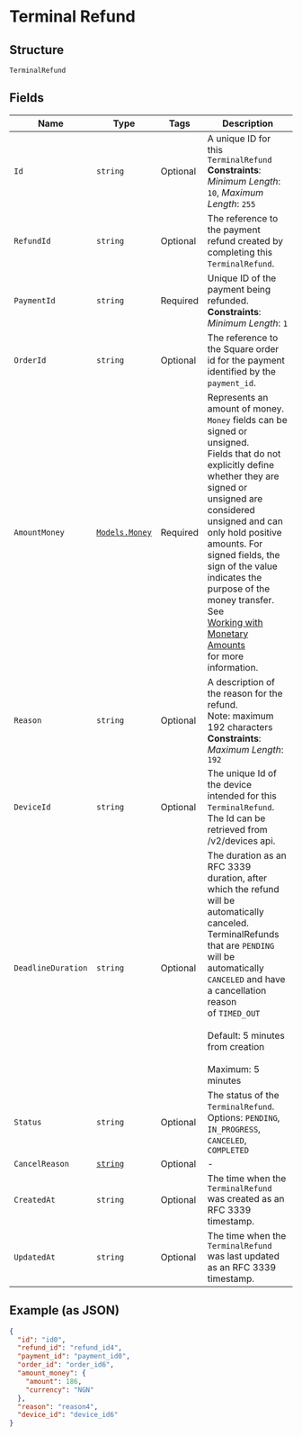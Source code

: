 
# Terminal Refund

## Structure

`TerminalRefund`

## Fields

| Name | Type | Tags | Description |
|  --- | --- | --- | --- |
| `Id` | `string` | Optional | A unique ID for this `TerminalRefund`<br>**Constraints**: *Minimum Length*: `10`, *Maximum Length*: `255` |
| `RefundId` | `string` | Optional | The reference to the payment refund created by completing this `TerminalRefund`. |
| `PaymentId` | `string` | Required | Unique ID of the payment being refunded.<br>**Constraints**: *Minimum Length*: `1` |
| `OrderId` | `string` | Optional | The reference to the Square order id for the payment identified by the `payment_id`. |
| `AmountMoney` | [`Models.Money`](/doc/models/money.md) | Required | Represents an amount of money. `Money` fields can be signed or unsigned.<br>Fields that do not explicitly define whether they are signed or unsigned are<br>considered unsigned and can only hold positive amounts. For signed fields, the<br>sign of the value indicates the purpose of the money transfer. See<br>[Working with Monetary Amounts](https://developer.squareup.com/docs/build-basics/working-with-monetary-amounts)<br>for more information. |
| `Reason` | `string` | Optional | A description of the reason for the refund.<br>Note: maximum 192 characters<br>**Constraints**: *Maximum Length*: `192` |
| `DeviceId` | `string` | Optional | The unique Id of the device intended for this `TerminalRefund`.<br>The Id can be retrieved from /v2/devices api. |
| `DeadlineDuration` | `string` | Optional | The duration as an RFC 3339 duration, after which the refund will be automatically canceled.<br>TerminalRefunds that are `PENDING` will be automatically `CANCELED` and have a cancellation reason<br>of `TIMED_OUT`<br><br>Default: 5 minutes from creation<br><br>Maximum: 5 minutes |
| `Status` | `string` | Optional | The status of the `TerminalRefund`.<br>Options: `PENDING`, `IN_PROGRESS`, `CANCELED`, `COMPLETED` |
| `CancelReason` | [`string`](/doc/models/action-cancel-reason.md) | Optional | - |
| `CreatedAt` | `string` | Optional | The time when the `TerminalRefund` was created as an RFC 3339 timestamp. |
| `UpdatedAt` | `string` | Optional | The time when the `TerminalRefund` was last updated as an RFC 3339 timestamp. |

## Example (as JSON)

```json
{
  "id": "id0",
  "refund_id": "refund_id4",
  "payment_id": "payment_id0",
  "order_id": "order_id6",
  "amount_money": {
    "amount": 186,
    "currency": "NGN"
  },
  "reason": "reason4",
  "device_id": "device_id6"
}
```

